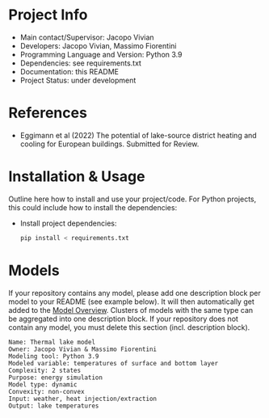 Project Info
============
- Main contact/Supervisor:  Jacopo Vivian
- Developers: Jacopo Vivian, Massimo Fiorentini
- Programming Language and Version: Python 3.9
- Dependencies: see requirements.txt
- Documentation: this README 
- Project Status: under development

References
============

- Eggimann et al (2022) The potential of lake-source district heating and cooling for European buildings. Submitted for Review.

Installation & Usage
=====================

Outline here how to install and use your project/code. For Python projects, this could include how to install the dependencies:

- Install project dependencies:

  ```bash
  pip install < requirements.txt
  ```

Models
============

If your repository contains any model, please add one description block per model to your README (see example below). It will then automatically get added to the [Model Overview](https://gitlab.empa.ch/ues-lab/tools/model-overview-wiki/-/wikis/home). Clusters of models with the same type can be aggregated into one description block. If your repository does not contain any model, you must delete this section (incl. description block).

```
Name: Thermal lake model 
Owner: Jacopo Vivian & Massimo Fiorentini
Modeling tool: Python 3.9
Modeled variable: temperatures of surface and bottom layer
Complexity: 2 states
Purpose: energy simulation
Model type: dynamic
Convexity: non-convex
Input: weather, heat injection/extraction
Output: lake temperatures
```
